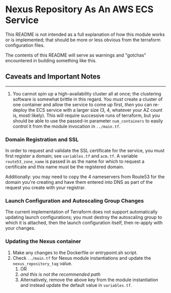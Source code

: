 # Nexus Repository As An AWS ECS Service

This README is not intended as a full explanation of how this module works or
is implemented; that should be more or less obvious from the terraform
configuration files.

The contents of this README will serve as warnings and "gotchas" encountered in
building something like this.

## Caveats and Important Notes
---

1. You cannot spin up a high-availability cluster all at once; the clustering
   software is somewhat brittle in this regard. You _must_ create a cluster of
   one container and allow the service to come up first, _then_ you can
   re-deploy the ECS service with a larger size (3, 4, whatever your AZ count
   is, mostl likely). This will require successive runs of terraform, but you
   should be able to use the passed-in parameter `num_containers` to easily
   control it from the module invocation in `../main.tf`.

### Domain Registration and SSL

In order to request and validate the SSL certificate for the service, you must
first register a domain; see `variables.tf` and `acm.tf`. A variable
`route53_zone_name` is passed in as the name for which to request a certificate
and this name must be the registered domain.

Additionally: you may need to copy the 4 nameservers from Route53 for the
domain you're creating and have them entered into DNS as part of the request you
create with your registrar.

### Launch Configuration and Autoscaling Group Changes

The current implementation of Terraform does not support automatically updating
launch configurations; you must destroy the autoscaling group to which it is
attached, then the launch configuration itself, then re-apply with your
changes.

### Updating the Nexus container

1. Make any changes to the Dockerfile or entrypoint.sh script.
1. Check `../main.tf` for Nexus module instantiations and update the
   `nexus_repository_tag` value.
    1. OR
    1. *_and this is not the recommended path_*
    1. Alternatively, remove the above key from the module instantiation and
       instead update the default value in `variables.tf`.
